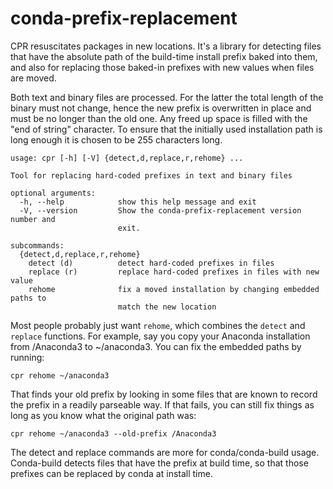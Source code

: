 # conda-prefix-replacement

CPR resuscitates packages in new locations. It's a library for detecting files
that have the absolute path of the build-time install prefix baked into them, 
and also for replacing those baked-in prefixes with new values when files are moved.

Both text and binary files are processed. For the latter the total length of the 
binary must not change, hence the new prefix is overwritten in place and must be 
no longer than the old one. Any freed up space is filled with the "end of string" 
character. To ensure that the initially used installation path is long enough it 
is chosen to be 255 characters long.  

```
usage: cpr [-h] [-V] {detect,d,replace,r,rehome} ...

Tool for replacing hard-coded prefixes in text and binary files

optional arguments:
  -h, --help            show this help message and exit
  -V, --version         Show the conda-prefix-replacement version number and
                        exit.

subcommands:
  {detect,d,replace,r,rehome}
    detect (d)          detect hard-coded prefixes in files
    replace (r)         replace hard-coded prefixes in files with new value
    rehome              fix a moved installation by changing embedded paths to
                        match the new location
```

Most people probably just want `rehome`, which combines the `detect` and
`replace` functions. For example, say you copy your Anaconda installation from
/Anaconda3 to ~/anaconda3. You can fix the embedded paths by running:

`cpr rehome ~/anaconda3`

That finds your old prefix by looking in some files that are known to record the
prefix in a readily parseable way. If that fails, you can still fix things as
long as you know what the original path was:

`cpr rehome ~/anaconda3 --old-prefix /Anaconda3`

The detect and replace commands are more for conda/conda-build usage.
Conda-build detects files that have the prefix at build time, so that those
prefixes can be replaced by conda at install time.

